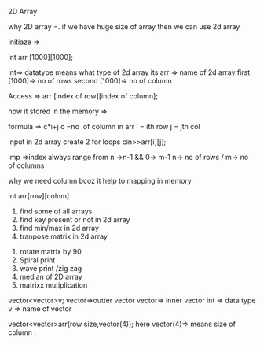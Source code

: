 2D Array

why 2D array =. if we have huge size of array then we can use 2d array 

Initiaze => 


int arr [1000][1000];

int=> datatype means what type of 2d array its
arr => name of 2d array 
first [1000]=> no of rows
second [1000]=> no of column 


Access => 
arr [index of row][index of column];

how it stored in the memory => 

formula => c*i+j
            c =no .of column in arr 
            i = ith row
            j = jth col 


input in 2d array
create 2 for loops 
cin>>arr[i][j];


imp =>index always range from n ->n-1 && 0-> m-1     n-> no of rows / m-> no of columns

why we need column bcoz it help to mapping in memory

int arr[row][colnm]


<!-- list of que -->

1. find some of all arrays 
2. find key present or not in 2d array 
3. find min/max in 2d array
4. tranpose matrix in 2d array


<!-- to practice -->
1. rotate matrix by 90
2. Spiral print
3. wave print /zig zag
4. median of 2D array
5. matrixx mutiplication


<!-- vector form in 2D array -->


vector<vector<int>>v;
vector=>outter vector
vector<int>=> inner vector
int => data type
v => name of vector



<!-- customiaz  -->


vector<vector<int>>arr(row size,vector<int>(4));
here vector<int>(4)=> means size of column ;